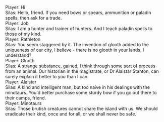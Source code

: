 Player: Hi  
Silas: Hello, friend. If you need bows or spears, ammunition or paladin spells, then ask for a trade.  
Player: Job  
Silas: I am a hunter and trainer of hunters. And I teach paladin spells to those of my kind.  
Player: Rathleton  
Silas: You seem staggered by it. The invention of glooth added to the uniqueness of our city, I believe - there is no glooth in your lands, I understand?  
Player: Glooth  
Silas: A strange substance, gained, I think through some sort of process from an animal. Our historian in the magistrate, or Dr Alaistar Stanton, can surely explain it better to you than I can.  
Player: Alaistar  
Silas: A kind and intelligent man, but too naive in his dealings with the minotaurs. You'd better purchase some sturdy bow if you go out there to their camps, friend.  
Player: Minotaurs  
Silas: Those brutish creatures cannot share the island with us. We should eradicate their kind, once and for all, or we shall never be safe.  
